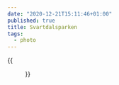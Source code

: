 ```yaml
---
date: "2020-12-21T15:11:46+01:00"
published: true
title: Svartdalsparken
tags:
  - photo
---
```


{{<figure alt="Svartdalsparken" src="/images/2020-12-21-Svartdalsparken.jpg" width="1280">}}
